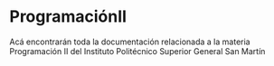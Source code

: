 # ProgramaciónII
Acá encontrarán toda la documentación relacionada a la materia Programación II del Instituto Politécnico Superior General San Martín

